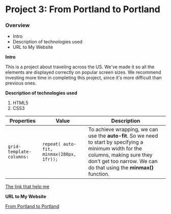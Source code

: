 # Project 3: From Portland to Portland

### Overview
* Intro
* Description of technologies used
* URL to My Website


**Intro**

This is a project about traveling across the US. We've made it so all the elements are displayed correctly on popular screen sizes. We recommend investing more time in completing this project, since it's more difficult than previous ones.




**Description of technologies used**
1. HTML5
2. CSS3

| Properties | Value | Description |
| --- | --- | --- |
| ```grid-template-columns: ``` | ```repeat( auto-fit, minmax(280px, 1fr)); ```| To achieve wrapping, we can use the **auto-fit**.  So we need to start by specifying a minimum width for the columns, making sure they don’t get too narrow. We can do that using the **minmax()** function.|

[The link that help me](https://css-tricks.com/auto-sizing-columns-css-grid-auto-fill-vs-auto-fit/)






**URL to My Website**

[From Portland to Portland](https://galiii.github.io/web_project_3/)

